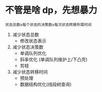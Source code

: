 # 不管是啥 dp，先想暴力

`状态总数x每个状态的决策数x每次状态转移所需时间`

1. 减少状态总数
   - 修改状态表示
2. 减少状态决策数
   - 单调队列优化
   - 斜率优化 (单调队列维护上/下凸壳)
   - 剪枝
3. 减少状态转移时间
   - 预处理
   - 数据结构优化(线段树查询)
